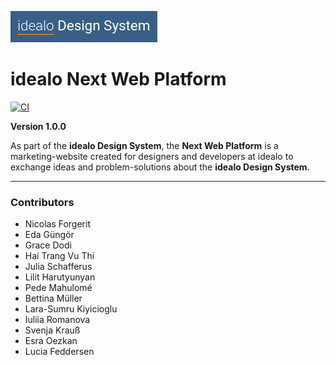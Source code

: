![GitHub Logo](idealo_Design_System_icon.png)

# idealo Next Web Platform
[![CI](https://github.com/idealo/nwp/actions/workflows/docker_ci.yml/badge.svg)](https://github.com/idealo/nwp/actions/workflows/docker_ci.yml)

**Version 1.0.0**

As part of the **idealo Design System**, the **Next Web Platform** is a marketing-website created for designers and developers at idealo to exchange ideas and problem-solutions about the **idealo Design System**.

---

### Contributors

- Nicolas Forgerit
- Eda Güngör
- Grace Dodi
- Hai Trang Vu Thi
- Julia Schafferus
- Lilit Harutyunyan
- Pede Mahulomé
- Bettina Müller
- Lara-Sumru Kiyicioglu
- Iuliia Romanova
- Svenja Krauß
- Esra Oezkan
- Lucia Feddersen

